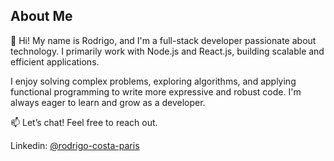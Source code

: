 


<h2>About Me</h2>

👋 Hi! My name is Rodrigo, and I'm a full-stack developer passionate about technology. I primarily work with Node.js and React.js, building scalable and efficient applications.

I enjoy solving complex problems, exploring algorithms, and applying functional programming to write more expressive and robust code. I'm always eager to learn and grow as a developer.

📫 Let’s chat! Feel free to reach out.

Linkedin: [@rodrigo-costa-paris](https://www.linkedin.com/in/rodrigo-costa-paris/)


